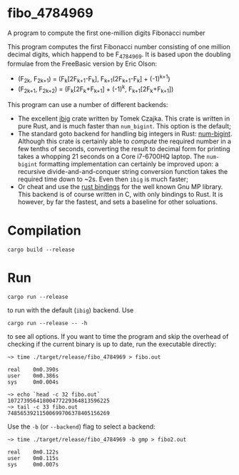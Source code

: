 # fibo_4784969

A program to compute the first one-million digits Fibonacci number

This program computes the first Fibonacci number consisting of one million decimal digits,
which happend to be F<sub>4784969</sub>. It is based upon the doubling formulae from the
FreeBasic version by Eric Olson:
* (F<sub>2k</sub>, F<sub>2k+1</sub>)
  = (F<sub>k</sub>[2F<sub>k+1</sub>-F<sub>k</sub>], F<sub>k+1</sub>(2F<sub>k+1</sub>-F<sub>k</sub>] + (-1)<sup>k+1</sup>)
* (F<sub>2k+1</sub>, F<sub>2k+2</sub>)
= (F<sub>k</sub>[2F<sub>k</sub>+F<sub>k+1</sub>] + (-1)<sup>k</sup>, F<sub>k+1</sub>[2F<sub>k</sub>+F<sub>k+1</sub>])

This program can use a number of different backends:
* The excellent [ibig](https://crates.io/crates/ibig) crate written by Tomek Czajka. This crate is
  written in pure Rust, and is much faster than `num_bigint`. This option is the default;
* The standard goto backend for handling big integers in Rust: [num-bigint](https://crates.io/crates/num-bigint).
  Although this crate is certainly able to *compute* the required number in a few tenths of seconds,
  converting the result to decimal form for printing takes a whopping 21 seconds on a
  Core i7-6700HQ laptop. The `num-bigint` formatting implementation can certainly be improved upon:
  a recursive divide-and-and-conquer string conversion function takes the required time down to ~2s.
  Even then `ibig` is much faster;
* Or cheat and use the [rust bindings](https://crates.io/crates/rust-gmp) for the well known
  Gnu MP library. This backend is of course written in C, with only bindings to Rust. It is however,
  by far the fastest, and sets a baseline for other soluations.

# Compilation

`cargo build --release`

# Run

```text
cargo run --release
```
to run with the default (`ibig`) backend. Use
```text
cargo run --release -- -h
```
to see all options. If you want to time the program and skip the overhead of checking if the current
binary is up to date, run the executable directly:
```text
~> time ./target/release/fibo_4784969 > fibo.out

real    0m0.390s
user    0m0.386s
sys     0m0.004s

~> echo `head -c 32 fibo.out`
10727395641800477229364813596225
~> tail -c 33 fibo.out
74856539211500699706378405156269
```
Use the `-b` (or `--backend`) flag to select a backend:
```
~> time ./target/release/fibo_4784969 -b gmp > fibo2.out

real    0m0.122s
user    0m0.115s
sys     0m0.007s
```
